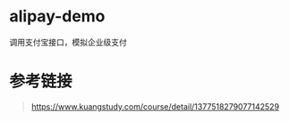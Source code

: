 # alipay-demo
调用支付宝接口，模拟企业级支付

# 参考链接
> https://www.kuangstudy.com/course/detail/1377518279077142529
